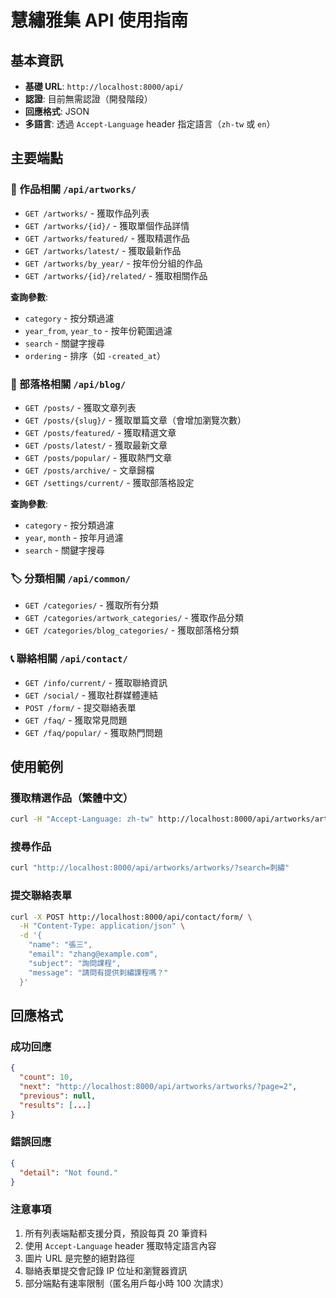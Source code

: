 # 慧繡雅集 API 使用指南

## 基本資訊

- **基礎 URL**: `http://localhost:8000/api/`
- **認證**: 目前無需認證（開發階段）
- **回應格式**: JSON
- **多語言**: 透過 `Accept-Language` header 指定語言（`zh-tw` 或 `en`）

## 主要端點

### 🎨 作品相關 `/api/artworks/`

- `GET /artworks/` - 獲取作品列表
- `GET /artworks/{id}/` - 獲取單個作品詳情
- `GET /artworks/featured/` - 獲取精選作品
- `GET /artworks/latest/` - 獲取最新作品
- `GET /artworks/by_year/` - 按年份分組的作品
- `GET /artworks/{id}/related/` - 獲取相關作品

**查詢參數**:
- `category` - 按分類過濾
- `year_from`, `year_to` - 按年份範圍過濾
- `search` - 關鍵字搜尋
- `ordering` - 排序（如 `-created_at`）

### 📝 部落格相關 `/api/blog/`

- `GET /posts/` - 獲取文章列表
- `GET /posts/{slug}/` - 獲取單篇文章（會增加瀏覽次數）
- `GET /posts/featured/` - 獲取精選文章
- `GET /posts/latest/` - 獲取最新文章
- `GET /posts/popular/` - 獲取熱門文章
- `GET /posts/archive/` - 文章歸檔
- `GET /settings/current/` - 獲取部落格設定

**查詢參數**:
- `category` - 按分類過濾
- `year`, `month` - 按年月過濾
- `search` - 關鍵字搜尋

### 🏷️ 分類相關 `/api/common/`

- `GET /categories/` - 獲取所有分類
- `GET /categories/artwork_categories/` - 獲取作品分類
- `GET /categories/blog_categories/` - 獲取部落格分類

### 📞 聯絡相關 `/api/contact/`

- `GET /info/current/` - 獲取聯絡資訊
- `GET /social/` - 獲取社群媒體連結
- `POST /form/` - 提交聯絡表單
- `GET /faq/` - 獲取常見問題
- `GET /faq/popular/` - 獲取熱門問題

## 使用範例

### 獲取精選作品（繁體中文）
```bash
curl -H "Accept-Language: zh-tw" http://localhost:8000/api/artworks/artworks/featured/
```

### 搜尋作品
```bash
curl "http://localhost:8000/api/artworks/artworks/?search=刺繡"
```

### 提交聯絡表單
```bash
curl -X POST http://localhost:8000/api/contact/form/ \
  -H "Content-Type: application/json" \
  -d '{
    "name": "張三",
    "email": "zhang@example.com",
    "subject": "詢問課程",
    "message": "請問有提供刺繡課程嗎？"
  }'
```

## 回應格式
### 成功回應
```json
{
  "count": 10,
  "next": "http://localhost:8000/api/artworks/artworks/?page=2",
  "previous": null,
  "results": [...]
}
```

### 錯誤回應
```json
{
  "detail": "Not found."
}
```

### 注意事項

1. 所有列表端點都支援分頁，預設每頁 20 筆資料
2. 使用 `Accept-Language` header 獲取特定語言內容
3. 圖片 URL 是完整的絕對路徑
4. 聯絡表單提交會記錄 IP 位址和瀏覽器資訊
5. 部分端點有速率限制（匿名用戶每小時 100 次請求）